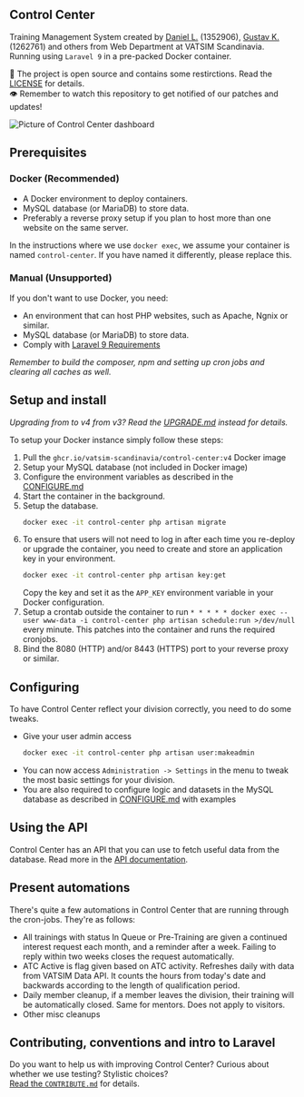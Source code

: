 ## Control Center
Training Management System created by [Daniel L.](https://github.com/blt950) (1352906), [Gustav K.](https://github.com/gustavkauman) (1262761) and others from Web Department at VATSIM Scandinavia. Running using `Laravel 9` in a pre-packed Docker container.

📝 The project is open source and contains some restirctions. Read the [LICENSE](LICENSE) for details.\
👁️ Remember to watch this repository to get notified of our patches and updates!

![Picture of Control Center dashboard](https://github.com/Vatsim-Scandinavia/controlcenter/assets/2505044/e115c1d0-d7e5-41cb-8fd6-0a787f06c0ea)

## Prerequisites

### Docker (Recommended)
- A Docker environment to deploy containers.
- MySQL database (or MariaDB) to store data.
- Preferably a reverse proxy setup if you plan to host more than one website on the same server.

In the instructions where we use `docker exec`, we assume your container is named `control-center`. If you have named it differently, please replace this.

### Manual (Unsupported)
If you don't want to use Docker, you need:
- An environment that can host PHP websites, such as Apache, Ngnix or similar.
- MySQL database (or MariaDB) to store data.
- Comply with [Laravel 9 Requirements](https://laravel.com/docs/9.x/deployment#server-requirements)

*Remember to build the composer, npm and setting up cron jobs and clearing all caches as well.*

## Setup and install

*Upgrading from to v4 from v3? Read the [UPGRADE.md](UPGRADE.md) instead for details.*

To setup your Docker instance simply follow these steps:
1. Pull the `ghcr.io/vatsim-scandinavia/control-center:v4` Docker image
2. Setup your MySQL database (not included in Docker image)
3. Configure the environment variables as described in the [CONFIGURE.md](CONFIGURE.md#environment)
4. Start the container in the background.
5. Setup the database.
   ```sh
   docker exec -it control-center php artisan migrate
   ```
6. To ensure that users will not need to log in after each time you re-deploy or upgrade the container, you need to create and store an application key in your environment.
   ```sh
   docker exec -it control-center php artisan key:get
   ```
   Copy the key and set it as the `APP_KEY` environment variable in your Docker configuration.
7. Setup a crontab outside the container to run `* * * * * docker exec --user www-data -i control-center php artisan schedule:run >/dev/null` every minute. This patches into the container and runs the required cronjobs.
8. Bind the 8080 (HTTP) and/or 8443 (HTTPS) port to your reverse proxy or similar.

## Configuring

To have Control Center reflect your division correctly, you need to do some tweaks.

- Give your user admin access
   ```sh
   docker exec -it control-center php artisan user:makeadmin
   ```
- You can now access `Administration -> Settings` in the menu to tweak the most basic settings for your division.
- You are also required to configure logic and datasets in the MySQL database as described in [CONFIGURE.md](CONFIGURE.md#database) with examples

## Using the API

Control Center has an API that you can use to fetch useful data from the database. Read more in the [API documentation](API.md).

## Present automations
There's quite a few automations in Control Center that are running through the cron-jobs. They're as follows:

- All trainings with status In Queue or Pre-Training are given a continued interest request each month, and a reminder after a week. Failing to reply within two weeks closes the request automatically.
- ATC Active is flag given based on ATC activity. Refreshes daily with data from VATSIM Data API. It counts the hours from today's date and backwards according to the length of qualification period.
- Daily member cleanup, if a member leaves the division, their training will be automatically closed. Same for mentors. Does not apply to visitors.
- Other misc cleanups

## Contributing, conventions and intro to Laravel

Do you want to help us with improving Control Center? Curious about whether we use testing? Stylistic choices?\
[Read the `CONTRIBUTE.md`](CONTRIBUTE.md) for details.

